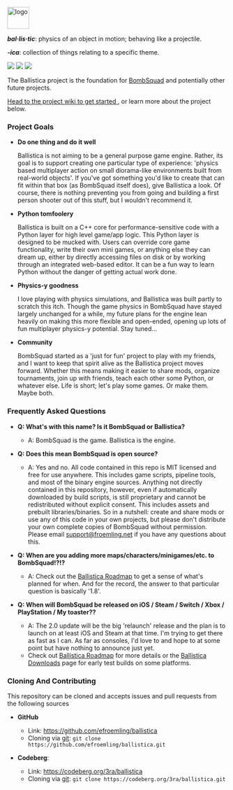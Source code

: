 <img
src="https://files.ballistica.net/ballistica_media/ballistica_logo_half.png"
height="50" alt="logo">

***bal·lis·tic***: physics of an object in motion; behaving like a projectile.

***-ica***: collection of things relating to a specific theme.

[![](https://github.com/efroemling/ballistica/actions/workflows/ci.yml/badge.svg)](https://github.com/efroemling/ballistica/actions/workflows/ci.yml) [![](https://github.com/efroemling/ballistica/actions/workflows/cd.yml/badge.svg)](https://github.com/efroemling/ballistica/actions/workflows/cd.yml) [![](https://github.com/efroemling/ballistica/actions/workflows/nightly.yml/badge.svg)](https://github.com/efroemling/ballistica/actions/workflows/nightly.yml)

The Ballistica project is the foundation for
[BombSquad](https://www.froemling.net/apps/bombsquad) and potentially other
future projects.

[Head to the project wiki to get started
](https://github.com/efroemling/ballistica/wiki), or learn more about the
project below.

### Project Goals

* **Do one thing and do it well**

  Ballistica is not aiming to be a general purpose game engine. Rather, its goal
is to support creating one particular type of experience: 'physics based
multiplayer action on small diorama-like environments built from real-world
objects'. If you've got something you'd like to create that can fit within that
box (as BombSquad itself does), give Ballistica a look. Of course, there is
nothing preventing you from going and building a first person shooter out of
this stuff, but I wouldn't recommend it.

* **Python tomfoolery**

   Ballistica is built on a C++ core for performance-sensitive code with a
Python layer for high level game/app logic. This Python layer is designed to be
mucked with. Users can override core game functionality, write their own mini
games, or anything else they can dream up, either by directly accessing files on
disk or by working through an integrated web-based editor. It can be a fun way
to learn Python without the danger of getting actual work done.

* **Physics-y goodness**

   I love playing with physics simulations, and Ballistica was built partly to
scratch this itch. Though the game physics in BombSquad have stayed largely
unchanged for a while, my future plans for the engine lean heavily on making
this more flexible and open-ended, opening up lots of fun multiplayer physics-y
potential. Stay tuned...

* **Community**

   BombSquad started as a 'just for fun' project to play with my friends, and I
want to keep that spirit alive as the Ballistica project moves forward. Whether
this means making it easier to share mods, organize tournaments, join up with
friends, teach each other some Python, or whatever else. Life is short; let's
play some games. Or make them. Maybe both.

### Frequently Asked Questions

* **Q: What's with this name? Is it BombSquad or Ballistica?**
  * A: BombSquad is the game. Ballistica is the engine.

* **Q: Does this mean BombSquad is open source?**
  * A: Yes and no. All code contained in this repo is MIT licensed and free for
  use anywhere. This includes game scripts, pipeline tools, and most of the
  binary engine sources. Anything not directly contained in this repository,
  however, even if automatically downloaded by build scripts, is still
  proprietary and cannot be redistributed without explicit consent. This
  includes assets and prebuilt libraries/binaries. So in a nutshell: create and
  share mods or use any of this code in your own projects, but please don't
  distribute your own complete copies of BombSquad without permission. Please
  email support@froemling.net if you have any questions about this.

* **Q: When are you adding more maps/characters/minigames/etc.  to
  BombSquad!?!?**
  * A: Check out the [Ballistica
  Roadmap](https://github.com/efroemling/ballistica/wiki/Roadmap) to get a sense
  of what's planned for when. And for the record, the answer to that particular
  question is basically '1.8'.

* **Q: When will BombSquad be released on iOS / Steam / Switch / Xbox /
PlayStation / My toaster??**
  * A: The 2.0 update will be the big 'relaunch' release and the plan is to
  launch on at least iOS and Steam at that time. I'm trying to get there as fast
  as I can. As far as consoles, I'd love to and hope to at some point but have
  nothing to announce just yet.
  * Check out [Ballistica Roadmap](https://github.com/efroemling/ballistica/wiki/Roadmap)
  for more details or the [Ballistica
  Downloads](https://ballistica.net/downloads) page for early test builds on
  some platforms.

### Cloning And Contributing

This repository can be cloned and accepts issues and pull requests from the
following sources

* **GitHub**
  * Link: https://github.com/efroemling/ballistica
  * Cloning via [git](https://git-scm.com):
  `git clone https://github.com/efroemling/ballistica.git`

* **Codeberg**:
  * Link: https://codeberg.org/3ra/ballistica
  * Cloning via [git](https://git-scm.com):
  `git clone https://codeberg.org/3ra/ballistica.git`
